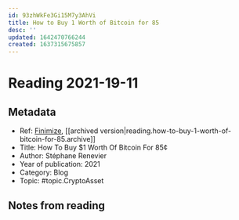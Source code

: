 ```yaml
---
id: 93zhWkFe3Gi15M7y3AhVi
title: How to Buy 1 Worth of Bitcoin for 85
desc: ''
updated: 1642470766244
created: 1637315675857
---
```

# Reading 2021-19-11

## Metadata

- Ref: [Finimize](https://subscriptions.finimize.com/content/Q29udGVudFBpZWNlOjM3NjU=/how-to-buy-1-worth-of-bitcoin-for-85), [[archived version|reading.how-to-buy-1-worth-of-bitcoin-for-85.archive]]
- Title: How To Buy $1 Worth Of Bitcoin For 85¢
- Author: Stéphane Renevier
- Year of publication: 2021
- Category: Blog
- Topic: #topic.CryptoAsset

## Notes from reading